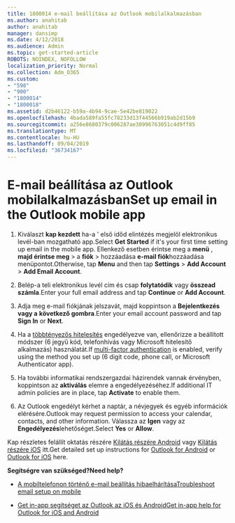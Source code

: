 ```yaml
---
title: 1800014 e-mail beállítása az Outlook mobilalkalmazásban
ms.author: anahitab
author: anahitab
manager: dansimp
ms.date: 4/12/2018
ms.audience: Admin
ms.topic: get-started-article
ROBOTS: NOINDEX, NOFOLLOW
localization_priority: Normal
ms.collection: Adm_O365
ms.custom:
- "598"
- "900"
- "1800014"
- "1800018"
ms.assetid: d2b46122-b59a-4b94-9cae-5e42be819022
ms.openlocfilehash: 4bada589fa55fc78233d13f44566b919ab2d15b9
ms.sourcegitcommit: a256e8680379c006287ae30996763051c4d9ff85
ms.translationtype: MT
ms.contentlocale: hu-HU
ms.lasthandoff: 09/04/2019
ms.locfileid: "36734167"
---
```

# <a name="set-up-email-in-the-outlook-mobile-app"></a><span data-ttu-id="e828e-102">E-mail beállítása az Outlook mobilalkalmazásban</span><span class="sxs-lookup"><span data-stu-id="e828e-102">Set up email in the Outlook mobile app</span></span>

1. <span data-ttu-id="e828e-103">Kiválaszt **kap kezdett** ha-a ' első időd elintézés megjelöl elektronikus levél-ban mozgatható app.</span><span class="sxs-lookup"><span data-stu-id="e828e-103">Select **Get Started** if it's your first time setting up email in the mobile app.</span></span> <span data-ttu-id="e828e-104">Ellenkező esetben érintse meg a **menü** , **majd érintse meg** \> a **fiók** \> hozzáadása **e-mail fiók**hozzáadása menüpontot.</span><span class="sxs-lookup"><span data-stu-id="e828e-104">Otherwise, tap **Menu** and then tap **Settings** \> **Add Account** \> **Add Email Account**.</span></span>

2. <span data-ttu-id="e828e-105">Belép-a teli elektronikus levél cím és csap **folytatódik** vagy **összead számla**.</span><span class="sxs-lookup"><span data-stu-id="e828e-105">Enter your full email address and tap **Continue** or **Add Account**.</span></span>

3. <span data-ttu-id="e828e-106">Adja meg e-mail fiókjának jelszavát, majd koppintson a **Bejelentkezés vagy a** **következő gombra**.</span><span class="sxs-lookup"><span data-stu-id="e828e-106">Enter your email account password and tap **Sign In** or **Next**.</span></span>

4. <span data-ttu-id="e828e-107">Ha a [többtényezős hitelesítés](https://docs.microsoft.com/office365/admin/security-and-compliance/set-up-multi-factor-authentication) engedélyezve van, ellenőrizze a beállított módszer (6 jegyű kód, telefonhívás vagy Microsoft hitelesítő alkalmazás) használatát.</span><span class="sxs-lookup"><span data-stu-id="e828e-107">If [multi-factor authentication](https://docs.microsoft.com/office365/admin/security-and-compliance/set-up-multi-factor-authentication) is enabled, verify using the method you set up (6 digit code, phone call, or Microsoft Authenticator app).</span></span>

5. <span data-ttu-id="e828e-108">Ha további informatikai rendszergazdai házirendek vannak érvényben, koppintson az **aktiválás** elemre a engedélyezéséhez.</span><span class="sxs-lookup"><span data-stu-id="e828e-108">If additional IT admin policies are in place, tap **Activate** to enable them.</span></span>

6. <span data-ttu-id="e828e-109">Az Outlook engedélyt kérhet a naptár, a névjegyek és egyéb információk elérésére.</span><span class="sxs-lookup"><span data-stu-id="e828e-109">Outlook may request permission to access your calendar, contacts, and other information.</span></span> <span data-ttu-id="e828e-110">Válassza az **Igen** vagy az **Engedélyezés**lehetőséget.</span><span class="sxs-lookup"><span data-stu-id="e828e-110">Select **Yes** or **Allow**.</span></span>

<span data-ttu-id="e828e-111">Kap részletes felállít oktatás részére [Kilátás részére Android](https://support.office.com/article/886db551-8dfa-4fd5-b835-f8e532091872.aspx) vagy [Kilátás részére iOS](https://support.office.com/article/b2de2161-cc1d-49ef-9ef9-81acd1c8e234.aspx) itt.</span><span class="sxs-lookup"><span data-stu-id="e828e-111">Get detailed set up instructions for [Outlook for Android](https://support.office.com/article/886db551-8dfa-4fd5-b835-f8e532091872.aspx) or [Outlook for iOS](https://support.office.com/article/b2de2161-cc1d-49ef-9ef9-81acd1c8e234.aspx) here.</span></span>
  
 <span data-ttu-id="e828e-112">**Segítségre van szükséged?**</span><span class="sxs-lookup"><span data-stu-id="e828e-112">**Need help?**</span></span>
  
- [<span data-ttu-id="e828e-113">A mobiltelefonon történő e-mail beállítás hibaelhárítása</span><span class="sxs-lookup"><span data-stu-id="e828e-113">Troubleshoot email setup on mobile</span></span>](https://support.office.com/article/a264ef01-9c88-48fb-9285-7017e4f31f02.aspx)

- [<span data-ttu-id="e828e-114">Get in-app segítséget az Outlook az iOS és Android</span><span class="sxs-lookup"><span data-stu-id="e828e-114">Get in-app help for Outlook for iOS and Android</span></span>](https://support.office.com/article/218a22d1-9fa5-4889-b689-de1c63493243.aspx#ID0EAABAAA=Contact_Support)

